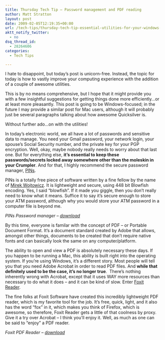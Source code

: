 ```yaml
---
title: Thursday Tech Tip – Password management and PDF reading
author: Matt Stratton
layout: post
date: 2009-02-05T12:19:35+00:00
url: /tech-tips/thursday-tech-tip-essential-utilities-for-your-windows-based-computer
aktt_notify_twitter:
  - no
dsq_thread_id:
  - 28264606
categories:
  - Tech Tips

---
```

I hate to disappoint, but today&#8217;s post is unicorn-free. Instead, the topic for today is how to vastly improve your computing experience with the addition of a couple of awesome utilities.

This is by no means comprehensive, but I hope that it might provide you with a few insightful suggestions for getting things done more efficiently&#8230;or at least more pleasantly. This post is going to be Windows-focused; in the future I may provide a similar post for Mac users, although it will probably just be several paragraphs talking about how awesome Quicksilver is.

Without further ado&#8230;on with the utilities!

In today&#8217;s electronic world, we all have a lot of passwords and sensitive data to manage. You need your Gmail password, your network login, your spouse&#8217;s Social Security number, and the private key for your PGP encryption. Well, okay, maybe nobody really needs to worry about that last one. But for everything else, **it&#8217;s essential to keep these passwords/secrets locked away somewhere other than the moleskin in your Crumpler**. And for that, I highly recommend the secure password manager, <a href="http://www.mirekw.com/winfreeware/pins.html" target="_blank">PINs</a>.

PINs is a totally free piece of software written by a fine fellow by the name of <a href="http://www.mirekw.com/" target="_blank">Mirek Wojtowicz</a>. It is lightweight and secure, using 448 bit Blowfish encoding. Yes, I said &#8220;blowfish&#8221;. If it made you giggle, then you don&#8217;t really need to know what it means. Suffice it to say it&#8217;s secure enough to store your ATM password, although why you would store your ATM password in a computer file is beyond me.

_PINs Password manager &#8211; <a href="http://www.mirekw.com/winfreeware/pins.html" target="_blank">download</a>_

By this time, everyone is familar with the concept of PDF &#8211; or Portable Document Format. It&#8217;s a document standard created by Adobe that allows, amongst other things, documents to be created that don&#8217;t require native fonts and can basically look the same on any computer/platform.

The ability to open and view a PDF is absolutely necessary these days. If you happen to be running a Mac, this ability is built right into the operating system. If you&#8217;re using Windows, it&#8217;s a different story. Most people will tell you that you need Adobe Acrobat in order to read PDF files. And **while that definitely used to be the case, it&#8217;s no longer true**.  There&#8217;s nothing inherently wrong with Acrobat, except that it uses WAY more resources than necessary to do what it does &#8211; and it can be kind of slow. Enter <a href="http://www.foxitsoftware.com/pdf/rd_intro.php" target="_blank">Foxit Reader</a>.

The fine folks at Foxit Software have created this incredibly lightweight PDF reader, which is my favorite tool for the job. It&#8217;s free, quick, light, and it also has the word &#8220;fox&#8221; in it, which makes you think of Firefox, which is awesome, so therefore, Foxit Reader gets a little of that coolness by proxy. Give it a try over Acrobat &#8211; I think you&#8217;ll enjoy it. Well, as much as one can be said to &#8220;enjoy&#8221; a PDF reader.

_Foxit PDF Reader &#8211; <a href="http://www.foxitsoftware.com/pdf/reader_2/down_reader.htm" target="_blank">download</a>_